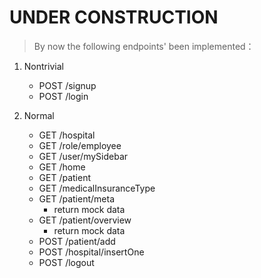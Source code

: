 # UNDER CONSTRUCTION
> By now the following endpoints' been implemented：

1. Nontrivial
    - POST /signup
    - POST /login

2. Normal
    - GET /hospital
    - GET /role/employee
    - GET /user/mySidebar
    - GET /home
    - GET /patient
    - GET /medicalInsuranceType
    - GET /patient/meta
        - return mock data
    - GET /patient/overview
        - return mock data
    - POST /patient/add
    - POST /hospital/insertOne
    - POST /logout
